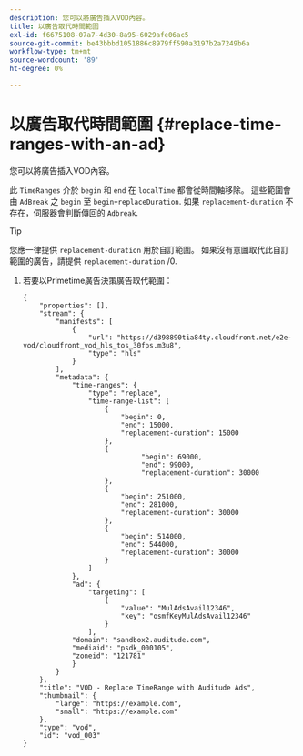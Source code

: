 ```yaml
---
description: 您可以將廣告插入VOD內容。
title: 以廣告取代時間範圍
exl-id: f6675108-07a7-4d30-8a95-6029afe06ac5
source-git-commit: be43bbbd1051886c8979ff590a3197b2a7249b6a
workflow-type: tm+mt
source-wordcount: '89'
ht-degree: 0%

---
```


# 以廣告取代時間範圍 {#replace-time-ranges-with-an-ad}

您可以將廣告插入VOD內容。

此 `TimeRanges` 介於 `begin` 和 `end` 在 `localTime` 都會從時間軸移除。 這些範圍會由 `AdBreak` 之 `begin` 至 `begin+replaceDuration`. 如果 `replacement-duration` 不存在，伺服器會判斷傳回的 `Adbreak`.

>[!TIP]
>
>您應一律提供 `replacement-duration` 用於自訂範圍。 如果沒有意圖取代此自訂範圍的廣告，請提供 `replacement-duration` /0.

1. 若要以Primetime廣告決策廣告取代範圍：

   ```
   {   
       "properties": [],
       "stream": {
           "manifests": [
               {
                   "url": "https://d398890tia84ty.cloudfront.net/e2e-vod/cloudfront_vod_hls_tos_30fps.m3u8",
                   "type": "hls"
               }
           ],
           "metadata": {
               "time-ranges": {
                   "type": "replace",
                   "time-range-list": [
                       {
                           "begin": 0,
                           "end": 15000,
                           "replacement-duration": 15000
                       },
                       {
                                "begin": 69000,
                                "end": 99000,
                                "replacement-duration": 30000
                       },
                       {
                           "begin": 251000,
                           "end": 281000,
                           "replacement-duration": 30000
                       },
                       {
                           "begin": 514000,
                           "end": 544000,
                           "replacement-duration": 30000
                       }
                   ]
               },
               "ad": {
                   "targeting": [
                       {
                           "value": "MulAdsAvail12346",
                           "key": "osmfKeyMulAdsAvail12346"
                       }
                   ],
               "domain": "sandbox2.auditude.com",
               "mediaid": "psdk_000105",
               "zoneid": "121781"
               }     
           }
       },   
       "title": "VOD - Replace TimeRange with Auditude Ads",
       "thumbnail": {
           "large": "https://example.com",
           "small": "https://example.com"
       },
       "type": "vod",
       "id": "vod_003"
   }
   ```
